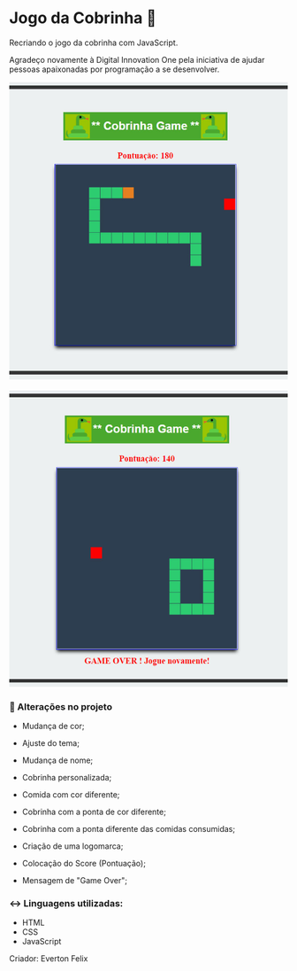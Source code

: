 # Jogo da Cobrinha :snake:
Recriando o jogo da cobrinha com JavaScript.

Agradeço novamente à Digital Innovation One pela iniciativa de ajudar pessoas apaixonadas por programação a se desenvolver.

![Jogo-Cobrinha](https://github.com/contatoevertonoliveira/jogo-cobrinha/blob/main/img/capa1.jpg?raw=true)

![Jogo-Cobrinha1](https://github.com/contatoevertonoliveira/jogo-cobrinha/blob/main/img/capa2.jpg?raw=true)

### :call_me_hand: Alterações no projeto

- Mudança de cor;

- Ajuste do tema;

- Mudança de nome;

- Cobrinha personalizada;

- Comida com cor diferente;

- Cobrinha com a ponta de cor diferente;

- Cobrinha com a ponta diferente das comidas consumidas;

- Criação de uma logomarca;

- Colocação do Score (Pontuação);

- Mensagem de "Game Over";

  

### :left_right_arrow: Linguagens utilizadas:

* HTML
* CSS
* JavaScript



Criador: Everton Felix